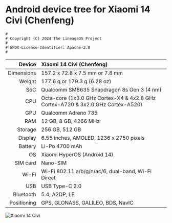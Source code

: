 # Android device tree for Xiaomi 14 Civi (Chenfeng)

```
#
# Copyright (C) 2024 The LineageOS Project
#
# SPDX-License-Identifier: Apache-2.0
#
```

 Device       | Xiaomi 14 Civi (Chenfeng)
 -----------: | :-------------------------------------------------- 
Dimensions | 157.2 x 72.8 x 7.5 mm or 7.8 mm
Weight | 177.6 g or 179.3 g (6.28 oz)
SoC | Qualcomm SM8635 Snapdragon 8s Gen 3 (4 nm)
CPU | Octa-core (1x3.0 GHz Cortex-X4 & 4x2.8 GHz Cortex-A720 & 3x2.0 GHz Cortex-A520)
GPU | Qualcomm Adreno 735
RAM | 12 GB, 8 GB, 4266 MHz
Storage | 256 GB, 512 GB
Display | 6.55 inches, AMOLED, 1236 x 2750 pixels
Battery | Li-Po 4700 mAh
OS | Xiaomi HyperOS (Android 14)
SIM card | Nano-SIM
Wi-Fi | Wi-Fi 802.11 a/b/g/n/ac/6, dual-band, Wi-Fi Direct
USB | USB Type-C 2.0
Bluetooth | 5.4, A2DP, LE
Positioning | GPS, GLONASS, GALILEO, BDS, NavIC

![Xiaomi 14 Civi](https://fdn2.gsmarena.com/vv/pics/xiaomi/xiaomi-14-civi-2.jpg)
